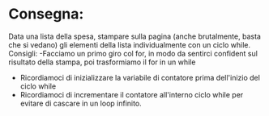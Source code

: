 # Consegna:
Data una lista della spesa, stampare sulla pagina (anche brutalmente, basta che si vedano) gli elementi della lista individualmente con un ciclo while.
Consigli:
-Facciamo un primo giro col for, in modo da sentirci confident sul risultato della stampa, poi trasformiamo il for in un while
- Ricordiamoci di inizializzare la variabile di contatore prima dell'inizio del ciclo while
- Ricordiamoci di incrementare il contatore all'interno ciclo while per evitare di cascare in un loop infinito.







